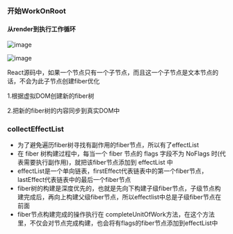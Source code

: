 ### 开始WorkOnRoot

#### 从render到执行工作循环
![image](https://github.com/lizuncong/mini-react/blob/master/imgs/react01.jpg)


![image](https://github.com/lizuncong/mini-react/blob/master/imgs/react02.jpg)


React源码中，如果一个节点只有一个子节点，而且这一个子节点是文本节点的话，不会为此子节点创建fiber优化



1.根据虚拟DOM创建新的fiber树

2.把新的fiber树的内容同步到真实DOM中


### collectEffectList
- 为了避免遍历fiber树寻找有副作用的fiber节点，所以有了effectList
- 在 fiber 树构建过程中，每当一个 fiber 节点的 flags 字段不为 NoFlags 时(代表需要执行副作用)，就把该fiber节点添加到
effectList 中
- effectList是一个单向链表，firstEffect代表链表中的第一个fiber节点，lastEffect代表链表中的最后一个fiber节点
- fiber树的构建是深度优先的，也就是先向下构建子级fiber节点，子级节点构建完成后，再向上构建父级fiber节点，所以effectlist中总是子级fiber节点在前面
- fiber节点构建完成的操作执行在 completeUnitOfWork方法，在这个方法里，不仅会对节点完成构建，也会将有flags的fiber节点添加到effectList中